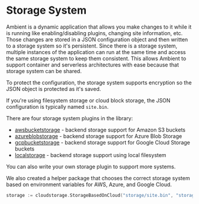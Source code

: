# Storage System

Ambient is a dynamic application that allows you make changes to it while it is running like enabling/disabling plugins, changing site information, etc. Those changes are stored in a JSON configuration object and then written to a storage system so it's persistent. Since there is a storage system, multiple instances of the application can run at the same time and access the same storage system to keep them consistent. This allows Ambient to support container and serverless architectures with ease because that storage system can be shared.

To protect the configuration, the storage system supports encryption so the JSON object is protected as it's saved.

If you're using filesystem storage or cloud block storage, the JSON configuration is typically named `site.bin`.

There are four storage system plugins in the library:

- [awsbucketstorage](https://github.com/ambientkit/plugin/tree/main/storage/awsbucketstorage) - backend storage support for Amazon S3 buckets
- [azureblobstorage](https://github.com/ambientkit/plugin/tree/main/storage/azureblobstorage) - backend storage support for Azure Blob Storage
- [gcpbucketstorage](https://github.com/ambientkit/plugin/tree/main/storage/gcpbucketstorage) - backend storage support for Google Cloud Storage buckets
- [localstorage](https://github.com/ambientkit/plugin/tree/main/storage/localstorage) - backend storage support using local filesystem

You can also write your own storage plugin to support more systems.

We also created a helper package that chooses the correct storage system based on environment variables for AWS, Azure, and Google Cloud.

```go
storage := cloudstorage.StorageBasedOnCloud("storage/site.bin", "storage/session.bin")
```